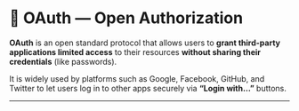 # 🔑 OAuth — Open Authorization

**OAuth** is an open standard protocol that allows users to **grant third-party applications limited access** to their resources **without sharing their credentials** (like passwords).

It is widely used by platforms such as Google, Facebook, GitHub, and Twitter to let users log in to other apps securely via **“Login with…”** buttons.

---
